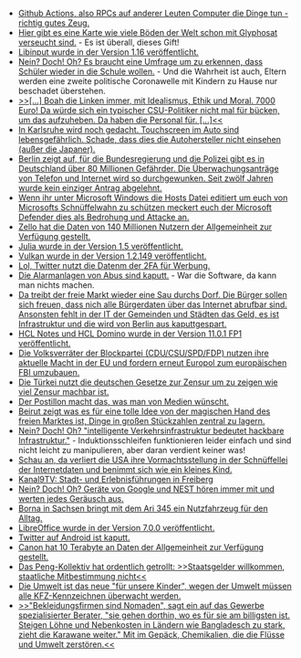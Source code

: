 * [Github Actions, also RPCs auf anderer Leuten Computer die Dinge tun - richtig gutes Zeug.](https://devopsdirective.com/posts/2020/07/stupid-github-actions/)
* [Hier gibt es eine Karte wie viele Böden der Welt schon mit Glyphosat verseucht sind.](https://netzfrauen.org/2020/08/03/glyphosat-6/) - Es ist überall, dieses Gift!
* [Libinput wurde in der Version 1.16 veröffentlicht.](https://www.phoronix.com/scan.php?page=news_item&px=Libinput-1.16-Released)
* [Nein? Doch! Oh? Es braucht eine Umfrage um zu erkennen, dass Schüler wieder in die Schule wollen.](https://www.bildung.sachsen.de/blog/index.php/2020/08/03/schueler-wollen-wieder-in-die-schule-ergebnisse-der-leipziger-corona-schulstudie-liegen-vor/) - Und die Wahrheit ist auch, Eltern werden eine zweite politische Coronawelle mit Kindern zu Hause nur beschadet überstehen.
* [>>[...] Boah die Linken immer, mit Idealismus, Ethik und Moral. 7000 Euro! Da würde sich ein typischer CSU-Politiker nicht mal für bücken, um das aufzuheben. Da haben die Personal für. [...]<<](https://blog.fefe.de/?ts=a1d935f0)
* [In Karlsruhe wird noch gedacht. Touchscreen im Auto sind lebensgefährlich. Schade, dass dies die Autohersteller nicht einsehen (außer die Japaner).](https://www.golem.de/news/oberlandesgericht-tesla-touchscreen-kann-zu-fahrverbot-und-punkten-fuehren-2008-150034.html)
* [Berlin zeigt auf, für die Bundesregierung und die Polizei gibt es in Deutschland über 80 Millionen Gefährder. Die Überwachungsanträge von Telefon und Internet wird so durchgewunken. Seit zwölf Jahren wurde kein einziger Antrag abgelehnt.](https://netzpolitik.org/2020/telefonueberwachung-2019-in-berlin-wurde-seit-zwoelf-jahren-kein-antrag-auf-ueberwachung-von-telefon-oder-internet-abgelehnt/)
* [Wenn ihr unter Microsoft Windows die Hosts Datei editiert um euch von Microsofts Schnüffelwahn zu schützen meckert euch der Microsoft Defender dies als Bedrohung und Attacke an.](https://www.bleepingcomputer.com/news/microsoft/windows-10-hosts-file-blocking-telemetry-is-now-flagged-as-a-risk/)
* [Zello hat die Daten von 140 Millionen Nutzern der Allgemeinheit zur Verfügung gestellt.](https://www.bleepingcomputer.com/news/security/zello-resets-all-user-passwords-after-data-breach/)
* [Julia wurde in der Version 1.5 veröffentlicht.](https://lwn.net/Articles/827942)
* [Vulkan wurde in der Version 1.2.149 veröffentlicht.](https://www.phoronix.com/scan.php?page=news_item&px=Vulkan-1.2.149-Released)
* [Lol, Twitter nutzt die Datenm der 2FA für Werbung.](https://netzpolitik.org/2020/twitter-drohen-bis-zu-250-millionen-dollar-strafe-weil-es-telefonnummern-fuer-werbung-nutzte/)
* [Die Alarmanlagen von Abus sind kaputt.](https://blog.fefe.de/?ts=a1d7f967) - War die Software, da kann man nichts machen.
* [Da treibt der freie Markt wieder eine Sau durchs Dorf. Die Bürger sollen sich freuen, dass nich alle Bürgerdaten über das Internet abrufbar sind. Ansonsten fehlt in der IT der Gemeinden und Städten das Geld, es ist Infrastruktur und die wird von Berlin aus kaputtgespart.](https://www.golem.de/news/it-in-behoerden-modernisierung-unerwuenscht-2008-148846.html)
* [HCL Notes und HCL Domino wurde in der Version 11.0.1 FP1 veröffentlicht.](https://n-komm.de/hcl-notes-und-domino-11-0-1-fp1-erschienen/)
* [Die Volksverräter der Blockpartei (CDU/CSU/SPD/FDP) nutzen ihre aktuelle Macht in der EU und fordern erneut Europol zum europäischen FBI umzubauen.](https://netzpolitik.org/2020/europol-verordnung-plaene-fuer-ein-europaeisches-fbi/)
* [Die Türkei nutzt die deutschen Gesetze zur Zensur um zu zeigen wie viel Zensur machbar ist.](https://netzpolitik.org/2020/tuerkisches-internet-gesetz-die-bislang-schlimmste-kopie-des-deutschen-netzwerkdurchsetzungsgesetzes/)
* [Der Postillon macht das, was man von Medien wünscht.](https://www.der-postillon.com/2020/08/beirut.html)
* [Beirut zeigt was es für eine tolle Idee von der magischen Hand des freien Marktes ist, Dinge in großen Stückzahlen zentral zu lagern.](https://netzfrauen.org/2020/08/05/beirut/)
* [Nein? Doch! Oh? "intelligente Verkehrsinfrastruktur bedeutet hackbare Infrastruktur."](https://www.golem.de/news/intelligente-verkehrssysteme-wenn-autos-an-leeren-kreuzungen-warten-muessen-2008-150093.html) - Induktionsschleifen funktionieren leider einfach und sind nicht leicht zu manipulieren, aber daran verdient keiner was!
* [Schau an, da verliert die USA ihre Vormachtsstellung in der Schnüffellei der Internetdaten und benimmt sich wie ein kleines Kind.](https://www.golem.de/news/wirtschaftsstreit-us-regierung-will-gegen-apps-und-dienste-aus-china-vorgehen-2008-150096.html)
* [Kanal9TV: Stadt- und Erlebnisführungen in Freiberg](https://www.youtube.com/watch?v=bd48HErTJt0)
* [Nein? Doch! Oh? Geräte von Google und NEST hören immer mit und werten jedes Geräusch aus.](https://www.bleepingcomputer.com/news/google/google-home-erroneous-update-reveals-the-450-million-adt-deal/)
* [Borna in Sachsen bringt mit dem Ari 345 ein Nutzfahrzeug für den Alltag.](https://www.golem.de/news/ari-345-elektro-laster-aus-sachsen-mit-3-raedern-fuer-rund-6-000-euro-2008-150088.html)
* [LibreOffice wurde in der Version 7.0.0 veröffentlicht.](https://www.planet3dnow.de/cms/57377-libreoffice-7-0-2/)
* [Twitter auf Android ist kaputt.](https://www.bleepingcomputer.com/news/security/twitter-for-android-vulnerability-gave-access-to-direct-messages/)
* [Canon hat 10 Terabyte an Daten der Allgemeinheit zur Verfügung gestellt.](https://www.bleepingcomputer.com/news/security/canon-hit-by-maze-ransomware-attack-10tb-data-allegedly-stolen/)
* [Das Peng-Kollektiv hat ordentlich getrollt: >>Staatsgelder willkommen, staatliche Mitbestimmung nicht<<](https://netzpolitik.org/2020/peng-kollektiv-aktionskuenstler-sprechen-als-falsches-bundesamt-mit-chefetagen-von-konzernen/)
* [Die Umwelt ist das neue "für unsere Kinder", wegen der Umwelt müssen alle KFZ-Kennzeichnen überwacht werden.](https://www.heise.de/hintergrund/Umweltbundesamt-testet-weitere-Abgas-Fernmessmethode-4863879.html)
* [>>"Bekleidungsfirmen sind Nomaden", sagt ein auf das Gewerbe spezialisierter Berater, "sie gehen dorthin, wo es für sie am billigsten ist. Steigen Löhne und Nebenkosten in Ländern wie Bangladesch zu stark, zieht die Karawane weiter." Mit im Gepäck, Chemikalien, die die Flüsse und Umwelt zerstören.<<](https://netzfrauen.org/2020/08/06/clothes-3/)
